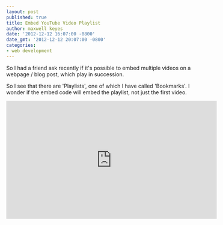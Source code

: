```yaml
---
layout: post
published: true
title: Embed YouTube Video Playlist
author: maxwell keyes
date: '2012-12-12 16:07:00 -0800'
date_gmt: '2012-12-12 20:07:00 -0800'
categories:
- web development
---
```


So I had a friend ask recently if it's possible to embed multiple videos on a webpage / blog post, which play in
succession.

So I see that there are 'Playlists', one of which I have called 'Bookmarks'. I wonder if the embed code will embed the
playlist, not just the first video.

<iframe width="560" height="315" src="http://www.youtube.com/embed/mPahc3_ZmkQ?list=PL25C5E96DB979CBE9&amp;hl=en_US" frameborder="0" allowfullscreen></iframe>
